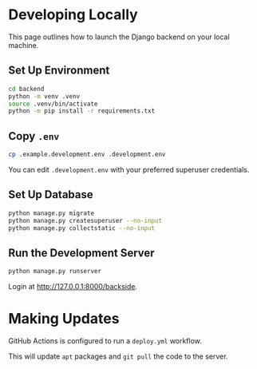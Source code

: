 # Developing Locally

This page outlines how to launch the Django backend on your local machine.

## Set Up Environment

```bash
cd backend
python -m venv .venv
source .venv/bin/activate
python -m pip install -r requirements.txt
```

## Copy `.env`

```bash
cp .example.development.env .development.env
```

You can edit `.development.env` with your preferred superuser credentials.

## Set Up Database

```bash
python manage.py migrate
python manage.py createsuperuser --no-input
python manage.py collectstatic --no-input
```

## Run the Development Server

```bash
python manage.py runserver
```

Login at http://127.0.0.1:8000/backside.

# Making Updates

GitHub Actions is configured to run a `deploy.yml` workflow.

This will update `apt` packages and `git pull` the code to the server.
